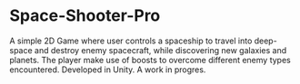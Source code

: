 # Space-Shooter-Pro
A simple 2D Game where user controls a spaceship to travel into deep-space and destroy enemy spacecraft, while discovering new galaxies and planets. The player make use of boosts to overcome different enemy types encountered. Developed in Unity. A work in progres. 
